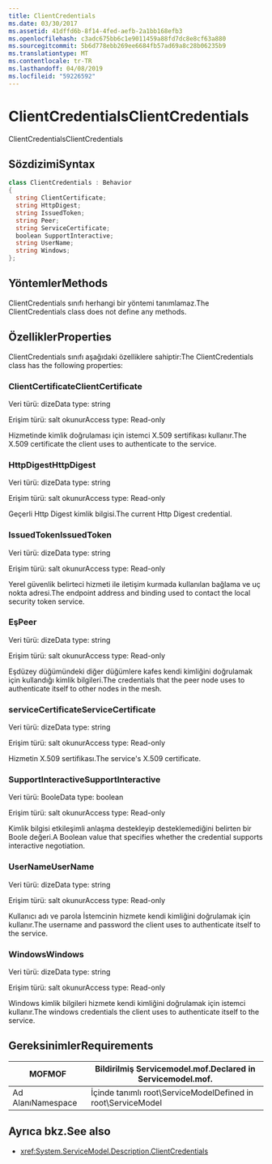 ```yaml
---
title: ClientCredentials
ms.date: 03/30/2017
ms.assetid: 41dffd6b-8f14-4fed-aefb-2a1bb168efb3
ms.openlocfilehash: c3adc675bb6c1e9011459a88fd7dc8e8cf63a880
ms.sourcegitcommit: 5b6d778ebb269ee6684fb57ad69a8c28b06235b9
ms.translationtype: MT
ms.contentlocale: tr-TR
ms.lasthandoff: 04/08/2019
ms.locfileid: "59226592"
---
```

# <a name="clientcredentials"></a><span data-ttu-id="7391c-102">ClientCredentials</span><span class="sxs-lookup"><span data-stu-id="7391c-102">ClientCredentials</span></span>
<span data-ttu-id="7391c-103">ClientCredentials</span><span class="sxs-lookup"><span data-stu-id="7391c-103">ClientCredentials</span></span>  
  
## <a name="syntax"></a><span data-ttu-id="7391c-104">Sözdizimi</span><span class="sxs-lookup"><span data-stu-id="7391c-104">Syntax</span></span>  
  
```csharp
class ClientCredentials : Behavior  
{  
  string ClientCertificate;  
  string HttpDigest;  
  string IssuedToken;  
  string Peer;  
  string ServiceCertificate;  
  boolean SupportInteractive;  
  string UserName;  
  string Windows;  
};  
```  
  
## <a name="methods"></a><span data-ttu-id="7391c-105">Yöntemler</span><span class="sxs-lookup"><span data-stu-id="7391c-105">Methods</span></span>  
 <span data-ttu-id="7391c-106">ClientCredentials sınıfı herhangi bir yöntemi tanımlamaz.</span><span class="sxs-lookup"><span data-stu-id="7391c-106">The ClientCredentials class does not define any methods.</span></span>  
  
## <a name="properties"></a><span data-ttu-id="7391c-107">Özellikler</span><span class="sxs-lookup"><span data-stu-id="7391c-107">Properties</span></span>  
 <span data-ttu-id="7391c-108">ClientCredentials sınıfı aşağıdaki özelliklere sahiptir:</span><span class="sxs-lookup"><span data-stu-id="7391c-108">The ClientCredentials class has the following properties:</span></span>  
  
### <a name="clientcertificate"></a><span data-ttu-id="7391c-109">ClientCertificate</span><span class="sxs-lookup"><span data-stu-id="7391c-109">ClientCertificate</span></span>  
 <span data-ttu-id="7391c-110">Veri türü: dize</span><span class="sxs-lookup"><span data-stu-id="7391c-110">Data type: string</span></span>  
  
 <span data-ttu-id="7391c-111">Erişim türü: salt okunur</span><span class="sxs-lookup"><span data-stu-id="7391c-111">Access type: Read-only</span></span>  
  
 <span data-ttu-id="7391c-112">Hizmetinde kimlik doğrulaması için istemci X.509 sertifikası kullanır.</span><span class="sxs-lookup"><span data-stu-id="7391c-112">The X.509 certificate the client uses to authenticate to the service.</span></span>  
  
### <a name="httpdigest"></a><span data-ttu-id="7391c-113">HttpDigest</span><span class="sxs-lookup"><span data-stu-id="7391c-113">HttpDigest</span></span>  
 <span data-ttu-id="7391c-114">Veri türü: dize</span><span class="sxs-lookup"><span data-stu-id="7391c-114">Data type: string</span></span>  
  
 <span data-ttu-id="7391c-115">Erişim türü: salt okunur</span><span class="sxs-lookup"><span data-stu-id="7391c-115">Access type: Read-only</span></span>  
  
 <span data-ttu-id="7391c-116">Geçerli Http Digest kimlik bilgisi.</span><span class="sxs-lookup"><span data-stu-id="7391c-116">The current Http Digest credential.</span></span>  
  
### <a name="issuedtoken"></a><span data-ttu-id="7391c-117">IssuedToken</span><span class="sxs-lookup"><span data-stu-id="7391c-117">IssuedToken</span></span>  
 <span data-ttu-id="7391c-118">Veri türü: dize</span><span class="sxs-lookup"><span data-stu-id="7391c-118">Data type: string</span></span>  
  
 <span data-ttu-id="7391c-119">Erişim türü: salt okunur</span><span class="sxs-lookup"><span data-stu-id="7391c-119">Access type: Read-only</span></span>  
  
 <span data-ttu-id="7391c-120">Yerel güvenlik belirteci hizmeti ile iletişim kurmada kullanılan bağlama ve uç nokta adresi.</span><span class="sxs-lookup"><span data-stu-id="7391c-120">The endpoint address and binding used to contact the local security token service.</span></span>  
  
### <a name="peer"></a><span data-ttu-id="7391c-121">Eş</span><span class="sxs-lookup"><span data-stu-id="7391c-121">Peer</span></span>  
 <span data-ttu-id="7391c-122">Veri türü: dize</span><span class="sxs-lookup"><span data-stu-id="7391c-122">Data type: string</span></span>  
  
 <span data-ttu-id="7391c-123">Erişim türü: salt okunur</span><span class="sxs-lookup"><span data-stu-id="7391c-123">Access type: Read-only</span></span>  
  
 <span data-ttu-id="7391c-124">Eşdüzey düğümündeki diğer düğümlere kafes kendi kimliğini doğrulamak için kullandığı kimlik bilgileri.</span><span class="sxs-lookup"><span data-stu-id="7391c-124">The credentials that the peer node uses to authenticate itself to other nodes in the mesh.</span></span>  
  
### <a name="servicecertificate"></a><span data-ttu-id="7391c-125">serviceCertificate</span><span class="sxs-lookup"><span data-stu-id="7391c-125">ServiceCertificate</span></span>  
 <span data-ttu-id="7391c-126">Veri türü: dize</span><span class="sxs-lookup"><span data-stu-id="7391c-126">Data type: string</span></span>  
  
 <span data-ttu-id="7391c-127">Erişim türü: salt okunur</span><span class="sxs-lookup"><span data-stu-id="7391c-127">Access type: Read-only</span></span>  
  
 <span data-ttu-id="7391c-128">Hizmetin X.509 sertifikası.</span><span class="sxs-lookup"><span data-stu-id="7391c-128">The service's X.509 certificate.</span></span>  
  
### <a name="supportinteractive"></a><span data-ttu-id="7391c-129">SupportInteractive</span><span class="sxs-lookup"><span data-stu-id="7391c-129">SupportInteractive</span></span>  
 <span data-ttu-id="7391c-130">Veri türü: Boole</span><span class="sxs-lookup"><span data-stu-id="7391c-130">Data type: boolean</span></span>  
  
 <span data-ttu-id="7391c-131">Erişim türü: salt okunur</span><span class="sxs-lookup"><span data-stu-id="7391c-131">Access type: Read-only</span></span>  
  
 <span data-ttu-id="7391c-132">Kimlik bilgisi etkileşimli anlaşma destekleyip desteklemediğini belirten bir Boole değeri.</span><span class="sxs-lookup"><span data-stu-id="7391c-132">A Boolean value that specifies whether the credential supports interactive negotiation.</span></span>  
  
### <a name="username"></a><span data-ttu-id="7391c-133">UserName</span><span class="sxs-lookup"><span data-stu-id="7391c-133">UserName</span></span>  
 <span data-ttu-id="7391c-134">Veri türü: dize</span><span class="sxs-lookup"><span data-stu-id="7391c-134">Data type: string</span></span>  
  
 <span data-ttu-id="7391c-135">Erişim türü: salt okunur</span><span class="sxs-lookup"><span data-stu-id="7391c-135">Access type: Read-only</span></span>  
  
 <span data-ttu-id="7391c-136">Kullanıcı adı ve parola İstemcinin hizmete kendi kimliğini doğrulamak için kullanır.</span><span class="sxs-lookup"><span data-stu-id="7391c-136">The username and password the client uses to authenticate itself to the service.</span></span>  
  
### <a name="windows"></a><span data-ttu-id="7391c-137">Windows</span><span class="sxs-lookup"><span data-stu-id="7391c-137">Windows</span></span>  
 <span data-ttu-id="7391c-138">Veri türü: dize</span><span class="sxs-lookup"><span data-stu-id="7391c-138">Data type: string</span></span>  
  
 <span data-ttu-id="7391c-139">Erişim türü: salt okunur</span><span class="sxs-lookup"><span data-stu-id="7391c-139">Access type: Read-only</span></span>  
  
 <span data-ttu-id="7391c-140">Windows kimlik bilgileri hizmete kendi kimliğini doğrulamak için istemci kullanır.</span><span class="sxs-lookup"><span data-stu-id="7391c-140">The windows credentials the client uses to authenticate itself to the service.</span></span>  
  
## <a name="requirements"></a><span data-ttu-id="7391c-141">Gereksinimler</span><span class="sxs-lookup"><span data-stu-id="7391c-141">Requirements</span></span>  
  
|<span data-ttu-id="7391c-142">MOF</span><span class="sxs-lookup"><span data-stu-id="7391c-142">MOF</span></span>|<span data-ttu-id="7391c-143">Bildirilmiş Servicemodel.mof.</span><span class="sxs-lookup"><span data-stu-id="7391c-143">Declared in Servicemodel.mof.</span></span>|  
|---------|-----------------------------------|  
|<span data-ttu-id="7391c-144">Ad Alanı</span><span class="sxs-lookup"><span data-stu-id="7391c-144">Namespace</span></span>|<span data-ttu-id="7391c-145">İçinde tanımlı root\ServiceModel</span><span class="sxs-lookup"><span data-stu-id="7391c-145">Defined in root\ServiceModel</span></span>|  
  
## <a name="see-also"></a><span data-ttu-id="7391c-146">Ayrıca bkz.</span><span class="sxs-lookup"><span data-stu-id="7391c-146">See also</span></span>

- <xref:System.ServiceModel.Description.ClientCredentials>
